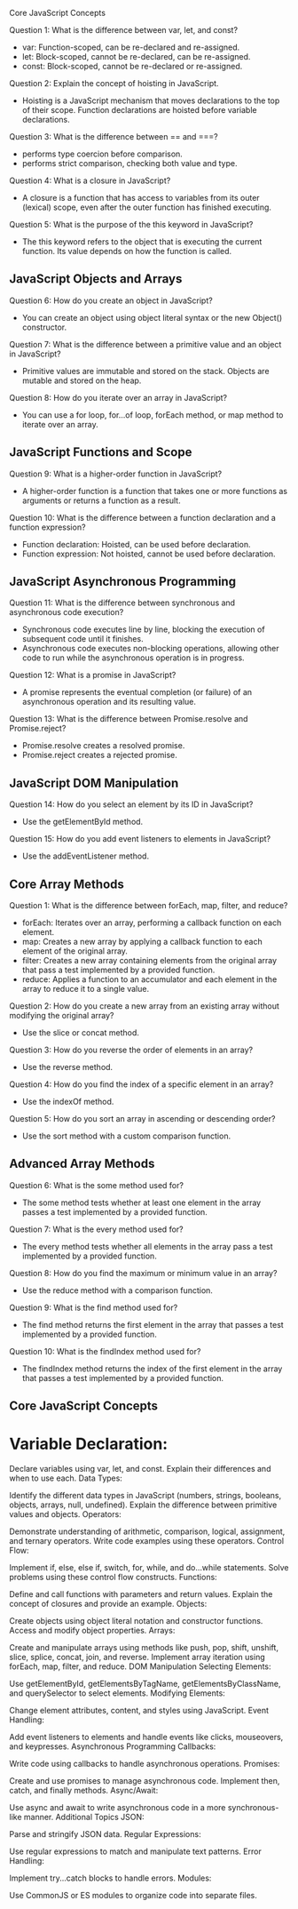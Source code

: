Core JavaScript Concepts

Question 1: What is the difference between var, let, and const?
* var: Function-scoped, can be re-declared and re-assigned.
* let: Block-scoped, cannot be re-declared, can be re-assigned.
* const: Block-scoped, cannot be re-declared or re-assigned.

Question 2: Explain the concept of hoisting in JavaScript.
* Hoisting is a JavaScript mechanism that moves declarations to the top of their scope. Function declarations are hoisted before variable declarations.

Question 3: What is the difference between == and ===?
* performs type coercion before comparison.
* performs strict comparison, checking both value and type.

Question 4: What is a closure in JavaScript?
*  A closure is a function that has access to variables from its outer (lexical) scope, even after the outer function has finished executing.

Question 5: What is the purpose of the this keyword in JavaScript?
* The this keyword refers to the object that is executing the current function. Its value depends on how the function is called.

JavaScript Objects and Arrays
------------------------------
Question 6: How do you create an object in JavaScript?
* You can create an object using object literal syntax or the new Object() constructor.

Question 7: What is the difference between a primitive value and an object in JavaScript?
* Primitive values are immutable and stored on the stack. Objects are mutable and stored on the heap.

Question 8: How do you iterate over an array in JavaScript?
* You can use a for loop, for...of loop, forEach method, or map method to iterate over an array.

JavaScript Functions and Scope
------------------------------
Question 9: What is a higher-order function in JavaScript?
* A higher-order function is a function that takes one or more functions as arguments or returns a function as a result.   

Question 10: What is the difference between a function declaration and a function expression?
* Function declaration: Hoisted, can be used before declaration.
* Function expression: Not hoisted, cannot be used before declaration.

JavaScript Asynchronous Programming
-----------------------------------
Question 11: What is the difference between synchronous and asynchronous code execution?
* Synchronous code executes line by line, blocking the execution of subsequent code until it finishes.
* Asynchronous code executes non-blocking operations, allowing other code to run while the asynchronous operation is in progress.

Question 12: What is a promise in JavaScript?
*  A promise represents the eventual completion (or failure) of an asynchronous operation and its resulting value.

Question 13: What is the difference between Promise.resolve and Promise.reject?
* Promise.resolve creates a resolved promise.
* Promise.reject creates a rejected promise.

JavaScript DOM Manipulation
---------------------------
Question 14: How do you select an element by its ID in JavaScript?
*  Use the getElementById method.

Question 15: How do you add event listeners to elements in JavaScript?
*  Use the addEventListener method.

Core Array Methods
-------------------

Question 1: What is the difference between forEach, map, filter, and reduce?
* forEach: Iterates over an array, performing a callback function on each element.
* map: Creates a new array by applying a callback function to each element of the original array.
* filter: Creates a new array containing elements from the original array that pass a test implemented by a provided function.
* reduce: Applies a function to an accumulator and each element in the array to reduce it to a single value.

Question 2: How do you create a new array from an existing array without modifying the original array?
*  Use the slice or concat method.

Question 3: How do you reverse the order of elements in an array?
*  Use the reverse method.

Question 4: How do you find the index of a specific element in an array?
*  Use the indexOf method.

Question 5: How do you sort an array in ascending or descending order?
* Use the sort method with a custom comparison function.

Advanced Array Methods
----------------------

Question 6: What is the some method used for?
*  The some method tests whether at least one element in the array passes a test implemented by a provided function.

Question 7: What is the every method used for?
*  The every method tests whether all elements in the array pass a test implemented by a provided function.

Question 8: How do you find the maximum or minimum value in an array?
*  Use the reduce method with a comparison function.

Question 9: What is the find method used for?
*  The find method returns the first element in the array that passes a test implemented by a provided function.

Question 10: What is the findIndex method used for?
*  The findIndex method returns the index of the first element in the array that passes a test implemented by a provided function.

Core JavaScript Concepts
------------------------
Variable Declaration:
=====================

Declare variables using var, let, and const. Explain their differences and when to use each.
Data Types:

Identify the different data types in JavaScript (numbers, strings, booleans, objects, arrays, null, undefined).
Explain the difference between primitive values and objects.
Operators:

Demonstrate understanding of arithmetic, comparison, logical, assignment, and ternary operators.
Write code examples using these operators.
Control Flow:

Implement if, else, else if, switch, for, while, and do...while statements.
Solve problems using these control flow constructs.
Functions:

Define and call functions with parameters and return values.
Explain the concept of closures and provide an example.
Objects:

Create objects using object literal notation and constructor functions.
Access and modify object properties.
Arrays:

Create and manipulate arrays using methods like push, pop, shift, unshift, slice, splice, concat, join, and reverse.
Implement array iteration using forEach, map, filter, and reduce.
DOM Manipulation
Selecting Elements:

Use getElementById, getElementsByTagName, getElementsByClassName, and querySelector to select elements.
Modifying Elements:

Change element attributes, content, and styles using JavaScript.
Event Handling:

Add event listeners to elements and handle events like clicks, mouseovers, and keypresses.
Asynchronous Programming
Callbacks:

Write code using callbacks to handle asynchronous operations.
Promises:

Create and use promises to manage asynchronous code.
Implement then, catch, and finally methods.
Async/Await:

Use async and await to write asynchronous code in a more synchronous-like manner.
Additional Topics
JSON:

Parse and stringify JSON data.
Regular Expressions:

Use regular expressions to match and manipulate text patterns.
Error Handling:

Implement try...catch blocks to handle errors.
Modules:

Use CommonJS or ES modules to organize code into separate files.
